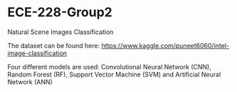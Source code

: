 # ECE-228-Group2

Natural Scene Images Classification

The dataset can be found here: https://www.kaggle.com/puneet6060/intel-image-classification

Four different models are used: Convolutional Neural Network (CNN), Random Forest (RF), Support Vector Machine (SVM) and Artificial Neural Network (ANN)

